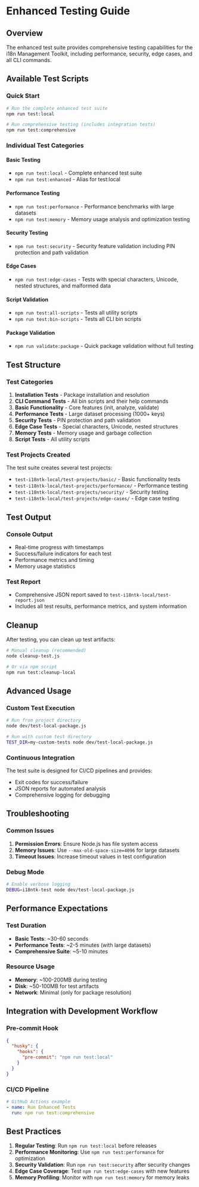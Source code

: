 # Enhanced Testing Guide

## Overview
The enhanced test suite provides comprehensive testing capabilities for the i18n Management Toolkit, including performance, security, edge cases, and all CLI commands.

## Available Test Scripts

### Quick Start
```bash
# Run the complete enhanced test suite
npm run test:local

# Run comprehensive testing (includes integration tests)
npm run test:comprehensive
```

### Individual Test Categories

#### Basic Testing
- `npm run test:local` - Complete enhanced test suite
- `npm run test:enhanced` - Alias for test:local

#### Performance Testing
- `npm run test:performance` - Performance benchmarks with large datasets
- `npm run test:memory` - Memory usage analysis and optimization testing

#### Security Testing
- `npm run test:security` - Security feature validation including PIN protection and path validation

#### Edge Cases
- `npm run test:edge-cases` - Tests with special characters, Unicode, nested structures, and malformed data

#### Script Validation
- `npm run test:all-scripts` - Tests all utility scripts
- `npm run test:bin-scripts` - Tests all CLI bin scripts

#### Package Validation
- `npm run validate:package` - Quick package validation without full testing

## Test Structure

### Test Categories
1. **Installation Tests** - Package installation and resolution
2. **CLI Command Tests** - All bin scripts and their help commands
3. **Basic Functionality** - Core features (init, analyze, validate)
4. **Performance Tests** - Large dataset processing (1000+ keys)
5. **Security Tests** - PIN protection and path validation
6. **Edge Case Tests** - Special characters, Unicode, nested structures
7. **Memory Tests** - Memory usage and garbage collection
8. **Script Tests** - All utility scripts

### Test Projects Created
The test suite creates several test projects:
- `test-i18ntk-local/test-projects/basic/` - Basic functionality tests
- `test-i18ntk-local/test-projects/performance/` - Performance testing
- `test-i18ntk-local/test-projects/security/` - Security testing
- `test-i18ntk-local/test-projects/edge-cases/` - Edge case testing

## Test Output

### Console Output
- Real-time progress with timestamps
- Success/failure indicators for each test
- Performance metrics and timing
- Memory usage statistics

### Test Report
- Comprehensive JSON report saved to `test-i18ntk-local/test-report.json`
- Includes all test results, performance metrics, and system information

## Cleanup

After testing, you can clean up test artifacts:

```bash
# Manual cleanup (recommended)
node cleanup-test.js

# Or via npm script
npm run test:cleanup-local
```

## Advanced Usage

### Custom Test Execution
```bash
# Run from project directory
node dev/test-local-package.js

# Run with custom test directory
TEST_DIR=my-custom-tests node dev/test-local-package.js
```

### Continuous Integration
The test suite is designed for CI/CD pipelines and provides:
- Exit codes for success/failure
- JSON reports for automated analysis
- Comprehensive logging for debugging

## Troubleshooting

### Common Issues
1. **Permission Errors**: Ensure Node.js has file system access
2. **Memory Issues**: Use `--max-old-space-size=4096` for large datasets
3. **Timeout Issues**: Increase timeout values in test configuration

### Debug Mode
```bash
# Enable verbose logging
DEBUG=i18ntk-test node dev/test-local-package.js
```

## Performance Expectations

### Test Duration
- **Basic Tests**: ~30-60 seconds
- **Performance Tests**: ~2-5 minutes (with large datasets)
- **Comprehensive Suite**: ~5-10 minutes

### Resource Usage
- **Memory**: ~100-200MB during testing
- **Disk**: ~50-100MB for test artifacts
- **Network**: Minimal (only for package resolution)

## Integration with Development Workflow

### Pre-commit Hook
```json
{
  "husky": {
    "hooks": {
      "pre-commit": "npm run test:local"
    }
  }
}
```

### CI/CD Pipeline
```yaml
# GitHub Actions example
- name: Run Enhanced Tests
  run: npm run test:comprehensive
```

## Best Practices

1. **Regular Testing**: Run `npm run test:local` before releases
2. **Performance Monitoring**: Use `npm run test:performance` for optimization
3. **Security Validation**: Run `npm run test:security` after security changes
4. **Edge Case Coverage**: Test `npm run test:edge-cases` with new features
5. **Memory Profiling**: Monitor with `npm run test:memory` for memory leaks